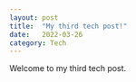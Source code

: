 ```yaml
---
layout: post
title:  "My third tech post!"
date:   2022-03-26
category: Tech
---
```


Welcome to my third tech post.
